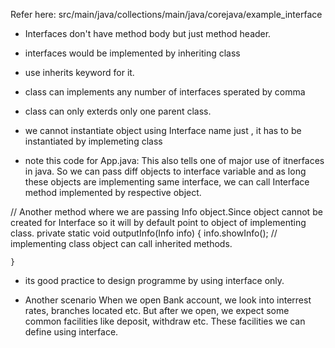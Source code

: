 
Refer here: src/main/java/collections/main/java/corejava/example_interface

- Interfaces don't have method body but just method header. 
- interfaces would be implemented by inheriting class
- use inherits keyword for it. 

- class can implements any number of interfaces sperated by comma
- class can only exterds only one parent class. 

- we cannot instantiate object using Interface name just , it has to be instantiated by implemeting class

- note this code for App.java: 
This also tells one of major use of itnerfaces in java. 
So we can pass diff objects to interface variable and as long these objects are implementing same interface, we can call Interface method implemented by respective object. 

 // Another method where we are passing Info object.Since object cannot be created for Interface so it will by default point to object of implementing class.
    private static void outputInfo(Info info) {
        info.showInfo();  // implementing class object can call inherited methods.
        
    }
    
-  its good practice to design programme by using interface only. 

- Another scenario
When we open Bank account, we look into interrest rates, branches located etc. 
But after we open, we expect some common facilities like deposit, withdraw etc. 
These facilities we can define using interface. 

